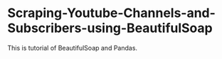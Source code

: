 # Scraping-Youtube-Channels-and-Subscribers-using-BeautifulSoap
This is tutorial of BeautifulSoap and Pandas.
